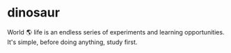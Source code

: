 # dinosaur
World 🌎 life is an endless series of experiments and learning opportunities. 
It's simple, before doing anything, study first.
